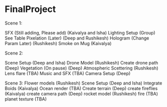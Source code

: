 # FinalProject

Scene 1:

SFX (Still adding, Please add)				(Kaivalya and Isha)
Lighting Setup								(Group)
See Table Pixelation (Later)				(Deep and Rushikesh)
Hologram (Change Param Later)				(Rushikesh)
Smoke on Mug								(Kaivalya)

Scene 2:

Scene Setup									(Deep and Isha)
Drone Model									(Rushikesh)
Create drone path							(Deep)
Vegetation (On pause)						(Deep)
Atmospheric Scettering						(Rushikesh)
Lens flare									(TBA)
Music and SFX								(TBA)
Camera Setup								(Deep)

Scene 3:
Flower models								(Rushikesh)
Scene Setup									(Deep and Isha)
Integrate Boids								(Kaivalya)
Ocean render								(TBA)
Create terrain								(Deep)
create fireflies							(Kaivalya)
create camera path							(Deep)
rocket model								(Rushikesh)
fire										(TBA)
planet texture								(TBA)